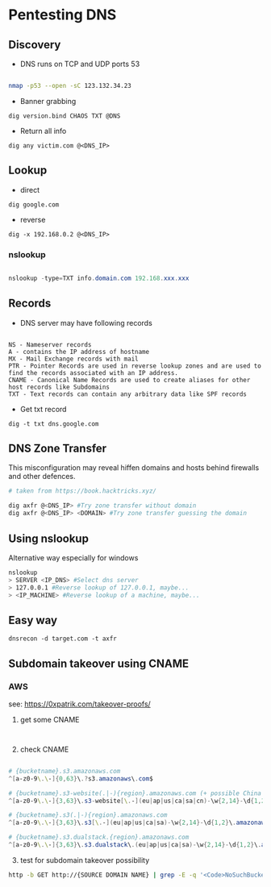 # Pentesting DNS

## Discovery

* DNS runs on TCP and UDP ports 53

```bash

nmap -p53 --open -sC 123.132.34.23

```

* Banner grabbing

`dig version.bind CHAOS TXT @DNS`

* Return all info

`dig any victim.com @<DNS_IP>`

## Lookup

* direct

`dig google.com`

* reverse

`dig -x 192.168.0.2 @<DNS_IP>`

### nslookup

```powershell

nslookup -type=TXT info.domain.com 192.168.xxx.xxx

```

## Records

* DNS server may have following records

```text

NS - Nameserver records 
A - contains the IP address of hostname 
MX - Mail Exchange records with mail
PTR - Pointer Records are used in reverse lookup zones and are used to find the records associated with an IP address.
CNAME - Canonical Name Records are used to create aliases for other host records like Subdomains
TXT - Text records can contain any arbitrary data like SPF records

```

* Get txt record

`dig -t txt dns.google.com`

## DNS Zone Transfer

This misconfiguration may reveal hiffen domains and hosts behind firewalls and other defences.

```bash
# taken from https://book.hacktricks.xyz/

dig axfr @<DNS_IP> #Try zone transfer without domain
dig axfr @<DNS_IP> <DOMAIN> #Try zone transfer guessing the domain

```

## Using nslookup

Alternative way especially for windows

```bash
nslookup
> SERVER <IP_DNS> #Select dns server
> 127.0.0.1 #Reverse lookup of 127.0.0.1, maybe...
> <IP_MACHINE> #Reverse lookup of a machine, maybe...
```

## Easy way

`dnsrecon -d target.com -t axfr`


## Subdomain takeover using CNAME

### AWS

see: https://0xpatrik.com/takeover-proofs/

1. get some CNAME

```bash



```

2. check CNAME

```powershell

# {bucketname}.s3.amazonaws.com
^[a-z0-9\.\-]{0,63}\.?s3.amazonaws\.com$

# {bucketname}.s3-website(.|-){region}.amazonaws.com (+ possible China region)
^[a-z0-9\.\-]{3,63}\.s3-website[\.-](eu|ap|us|ca|sa|cn)-\w{2,14}-\d{1,2}\.amazonaws.com(\.cn)?$

# {bucketname}.s3(.|-){region}.amazonaws.com
^[a-z0-9\.\-]{3,63}\.s3[\.-](eu|ap|us|ca|sa)-\w{2,14}-\d{1,2}\.amazonaws.com$

# {bucketname}.s3.dualstack.{region}.amazonaws.com
^[a-z0-9\.\-]{3,63}\.s3.dualstack\.(eu|ap|us|ca|sa)-\w{2,14}-\d{1,2}\.amazonaws.com$

```
3. test for subdomain takeover possibility

``` bash
http -b GET http://{SOURCE DOMAIN NAME} | grep -E -q '<Code>NoSuchBucket</Code>|<li>Code: NoSuchBucket</li>' && echo "Subdomain takeover may be possible" || echo "Subdomain takeover is not possible"

```